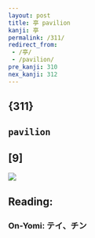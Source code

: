 ```yaml
---
layout: post
title: 亭 pavilion
kanji: 亭
permalink: /311/
redirect_from:
 - /亭/
 - /pavilion/
pre_kanji: 310
nex_kanji: 312
---
```


## {311}

## `pavilion`

## [9]

<div class="stroke"><img src="E4BAAD.png" /></div>

## Reading:

### On-Yomi: テイ、チン
